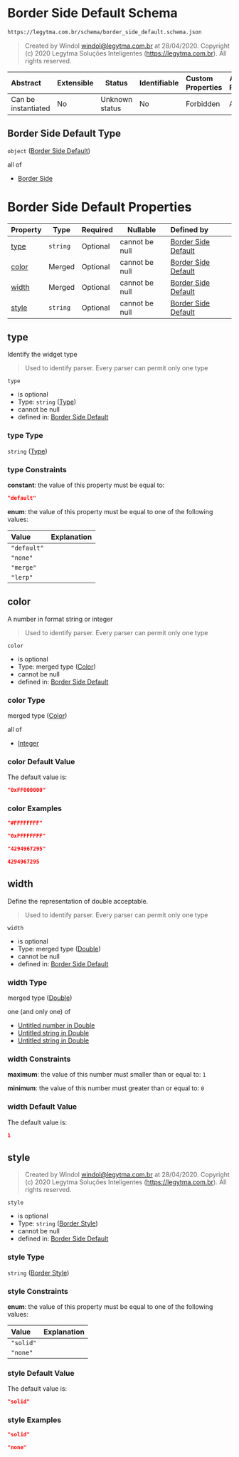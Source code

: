 # Border Side Default Schema

```txt
https://legytma.com.br/schema/border_side_default.schema.json
```




> Created by Windol [windol@legytma.com.br](mailto:windol@legytma.com.br) at 28/04/2020.
> Copyright (c) 2020 Legytma Soluções Inteligentes (<https://legytma.com.br>). All rights reserved.
>

| Abstract            | Extensible | Status         | Identifiable | Custom Properties | Additional Properties | Access Restrictions | Defined In                                                                                          |
| :------------------ | ---------- | -------------- | ------------ | :---------------- | --------------------- | ------------------- | --------------------------------------------------------------------------------------------------- |
| Can be instantiated | No         | Unknown status | No           | Forbidden         | Allowed               | none                | [border_side_default.schema.json](../schema/border_side_default.schema.json "open original schema") |

## Border Side Default Type

`object` ([Border Side Default](border_side_default.md))

all of

-   [Border Side](border_default-properties-border-side.md "check type definition")

# Border Side Default Properties

| Property        | Type     | Required | Nullable       | Defined by                                                                                                                                          |
| :-------------- | -------- | -------- | -------------- | :-------------------------------------------------------------------------------------------------------------------------------------------------- |
| [type](#type)   | `string` | Optional | cannot be null | [Border Side Default](border_side_default-properties-type.md "https&#x3A;//legytma.com.br/schema/border_side_default.schema.json#/properties/type") |
| [color](#color) | Merged   | Optional | cannot be null | [Border Side Default](app_bar_theme-properties-color.md "https&#x3A;//legytma.com.br/schema/color.schema.json#/properties/color")                   |
| [width](#width) | Merged   | Optional | cannot be null | [Border Side Default](app_bar_theme-properties-double.md "https&#x3A;//legytma.com.br/schema/double.schema.json#/properties/width")                 |
| [style](#style) | `string` | Optional | cannot be null | [Border Side Default](border_all-properties-border-style.md "https&#x3A;//legytma.com.br/schema/border_style.schema.json#/properties/style")        |

## type

Identify the widget type


> Used to identify parser. Every parser can permit only one type
>

`type`

-   is optional
-   Type: `string` ([Type](border_side_default-properties-type.md))
-   cannot be null
-   defined in: [Border Side Default](border_side_default-properties-type.md "https&#x3A;//legytma.com.br/schema/border_side_default.schema.json#/properties/type")

### type Type

`string` ([Type](border_side_default-properties-type.md))

### type Constraints

**constant**: the value of this property must be equal to:

```json
"default"
```

**enum**: the value of this property must be equal to one of the following values:

| Value       | Explanation |
| :---------- | ----------- |
| `"default"` |             |
| `"none"`    |             |
| `"merge"`   |             |
| `"lerp"`    |             |

## color

A number in format string or integer


> Used to identify parser. Every parser can permit only one type
>

`color`

-   is optional
-   Type: merged type ([Color](app_bar_theme-properties-color.md))
-   cannot be null
-   defined in: [Border Side Default](app_bar_theme-properties-color.md "https&#x3A;//legytma.com.br/schema/color.schema.json#/properties/color")

### color Type

merged type ([Color](app_bar_theme-properties-color.md))

all of

-   [Integer](color-allof-integer.md "check type definition")

### color Default Value

The default value is:

```json
"0xFF000000"
```

### color Examples

```json
"#FFFFFFFF"
```

```json
"0xFFFFFFFF"
```

```json
"4294967295"
```

```json
4294967295
```

## width

Define the representation of double acceptable.


> Used to identify parser. Every parser can permit only one type
>

`width`

-   is optional
-   Type: merged type ([Double](app_bar_theme-properties-double.md))
-   cannot be null
-   defined in: [Border Side Default](app_bar_theme-properties-double.md "https&#x3A;//legytma.com.br/schema/double.schema.json#/properties/width")

### width Type

merged type ([Double](app_bar_theme-properties-double.md))

one (and only one) of

-   [Untitled number in Double](double-oneof-0.md "check type definition")
-   [Untitled string in Double](double-oneof-1.md "check type definition")
-   [Untitled string in Double](double-oneof-2.md "check type definition")

### width Constraints

**maximum**: the value of this number must smaller than or equal to: `1`

**minimum**: the value of this number must greater than or equal to: `0`

### width Default Value

The default value is:

```json
1
```

## style




> Created by Windol [windol@legytma.com.br](mailto:windol@legytma.com.br) at 28/04/2020.
> Copyright (c) 2020 Legytma Soluções Inteligentes (<https://legytma.com.br>). All rights reserved.
>

`style`

-   is optional
-   Type: `string` ([Border Style](border_all-properties-border-style.md))
-   cannot be null
-   defined in: [Border Side Default](border_all-properties-border-style.md "https&#x3A;//legytma.com.br/schema/border_style.schema.json#/properties/style")

### style Type

`string` ([Border Style](border_all-properties-border-style.md))

### style Constraints

**enum**: the value of this property must be equal to one of the following values:

| Value     | Explanation |
| :-------- | ----------- |
| `"solid"` |             |
| `"none"`  |             |

### style Default Value

The default value is:

```json
"solid"
```

### style Examples

```json
"solid"
```

```json
"none"
```
